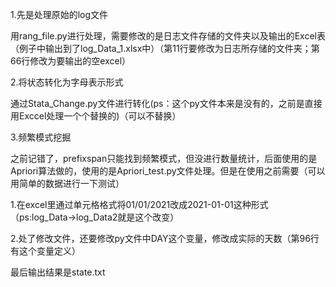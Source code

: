 1.先是处理原始的log文件

用rang_file.py进行处理，需要修改的是日志文件存储的文件夹以及输出的Excel表（例子中输出到了log_Data_1.xlsx中）（第11行要修改为日志所存储的文件夹；第66行修改为要输出的空excel）

2.将状态转化为字母表示形式

通过Stata_Change.py文件进行转化(ps：这个py文件本来是没有的，之前是直接用Exccel处理一个个替换的)（可以不替换）

3.频繁模式挖掘

之前记错了，prefixspan只能找到频繁模式，但没进行数量统计，后面使用的是Apriori算法做的，使用的是Apriori_test.py文件处理。但是在使用之前需要（可以用简单的数据进行一下测试）

​	1.在excel里通过单元格格式将01/01/2021改成2021-01-01这种形式（ps:log_Data->log_Data2就是这个改变）

​	2.处了修改文件，还要修改py文件中DAY这个变量，修改成实际的天数（第96行有这个变量定义）

最后输出结果是state.txt

